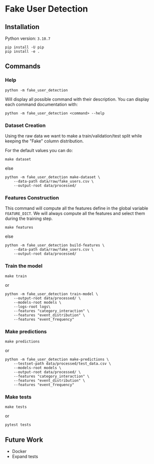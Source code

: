# Fake User Detection

## Installation

Python version: `3.10.7`

```
pip install -U pip
pip install -e .
```

## Commands

### Help

```
python -m fake_user_detection
```

Will display all possible command with their description. You can display each command documentation with:

```
python -m fake_user_detection <command> --help
```

### Dataset Creation

Using the raw data we want to make a train/validation/test split while keeping the "Fake" column distribution.

For the default values you can do:

```
make dataset
```

else

```
python -m fake_user_detection make-dataset \
    --data-path data/raw/fake_users.csv \
    --output-root data/processed/ 
```

### Features Construction

This command will compute all the features define in the global variable `FEATURE_DICT`.
We will always compute all the features and select them during the training step.

```
make features
```

else

```
python -m fake_user_detection build-features \
    --data-path data/raw/fake_users.csv \
    --output-root data/processed/
```

### Train the model


```
make train
```

or

```
python -m fake_user_detection train-model \
    --output-root data/processed/ \
    --models-root models \
    --logs-root logs\
    --features "category_interaction" \
    --features "event_distribution" \
    --features "event_frequency"
```

### Make predictions

```
make predictions
```

or

```
python -m fake_user_detection make-predictions \
    --testset-path data/processed/test_data.csv \
    --models-root models \
    --output-root data/processed/ \
    --features "category_interaction" \
    --features "event_distribution" \
    --features "event_frequency"
```

### Make tests

```
make tests
```

or

```
pytest tests
```

## Future Work

 - Docker
 - Expand tests